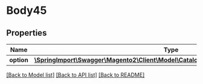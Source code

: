 # Body45

## Properties
Name | Type | Description | Notes
------------ | ------------- | ------------- | -------------
**option** | [**\SpringImport\Swagger\Magento2\Client\Model\CatalogDataProductCustomOptionInterface**](CatalogDataProductCustomOptionInterface.md) |  | 

[[Back to Model list]](../README.md#documentation-for-models) [[Back to API list]](../README.md#documentation-for-api-endpoints) [[Back to README]](../README.md)



